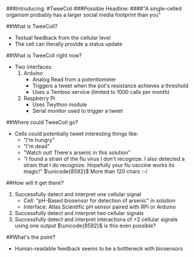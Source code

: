 ###Introducing:
#TweeColi
###Possible Headline:
####"A single-celled organism probably has a larger social media footprint than you"



##What is TweeColi?
- Textual feedback from the cellular level
- The cell can literally provide a status update



##What is TweeColi right now?
- Two interfaces: 
	1. Arduino
		- Analog Read from a potentiometer
		- Triggers a tweet when the pot's resistance achieves a threshold
		- Uses a Temboo service (limited to 1000 calls per month)
	2. Raspberry Pi
		- Uses Twython module
		- Serial monitor used to trigger a tweet



##Where could TweeColi go?
- Cells could potentially tweet interesting things like:
	- "I'm hungry"
	- "I'm dead"
	- "Watch out! There's arsenic in this solution" 
	- "I found a strain of the flu virus I don't recognize. I also detected
	  a strain that I do recognize. Hopefully your flu vaccine works its
	  magic!" $\unicode{8592}$ More than 120 chars :-/



##How will it get there?
1. Successfully detect and interpret one cellular signal 
	- Cell: "pH-Based biosensor for detection of arsenic" in solution
	- Interface: Atlas Scientific pH sensor paired with RPi or Arduino
2. Successfully detect and interpret two cellular signals
3. Successfully detect and interpret interactions of >2 cellular signals using
   one output $\unicode{8592}$ is this even possible?



##What's the point?
- Human-readable feedback seems to be a bottleneck with biosensors
